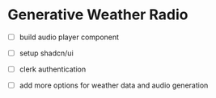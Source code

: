 # Generative Weather Radio
- [ ] build audio player component
- [ ] setup shadcn/ui
- [ ] clerk authentication
- [ ] add more options for weather data and audio generation

